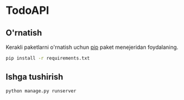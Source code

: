# TodoAPI

## O'rnatish

Kerakli paketlarni o'rnatish uchun [pip](https://pip.pypa.io/en/stable/) paket menejeridan  foydalaning.

```bash
pip install -r requirements.txt
```

## Ishga tushirish

```bash
python manage.py runserver
```
